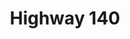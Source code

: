 ---
title: Highway 140
tags: john
image: /files/john/Highway_140_2000.jpg
imageBase: Highway_140
alt: A view down the empty highway with fields and hills on either side. 
width: 2000
height: 1306
imageDate: August 2017
location: Northwest Nevada 
camera: Canon T3i
metaDescription: A view down the empty highway with fields and hills on either side. 
---